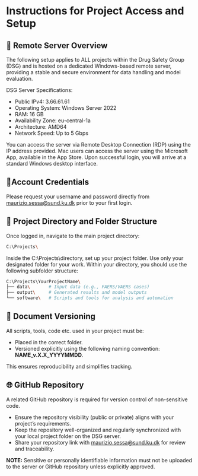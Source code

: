# Instructions for Project Access and Setup


## 🔹 Remote Server Overview
The following setup applies to ALL projects within the Drug Safety Group (DSG) and is hosted on a dedicated Windows-based remote server, providing a stable and secure environment for data handling and model evaluation.

DSG Server Specifications:
- Public IPv4: 3.66.61.61
- Operating System: Windows Server 2022
- RAM: 16 GB
- Availability Zone: eu-central-1a
- Architecture: AMD64
- Network Speed: Up to 5 Gbps

You can access the server via Remote Desktop Connection (RDP) using the IP address provided. Mac users can access the server using the Microsoft App, available in the App Store. Upon successful login, you will arrive at a standard Windows desktop interface.


## 🔐Account Credentials
Please request your username and password directly from maurizio.sessa@sund.ku.dk prior to your first login.


## 📁 Project Directory and Folder Structure
Once logged in, navigate to the main project directory:
```bash
C:\Projects\
```
Inside the C:\Projects\directory, set up your project folder. Use only your designated folder for your work. Within your directory, you should use the following subfolder structure:

```bash
C:\Projects\YourProjectName\
├── data\       # Input data (e.g., FAERS/VAERS cases)
├── output\     # Generated results and model outputs
└── software\   # Scripts and tools for analysis and automation
```


## 🧩 Document Versioning
All scripts, tools, code etc. used in your project must be:
- Placed in the correct folder.
- Versioned explicitly using the following naming convention: **NAME_v.X.X_YYYYMMDD**.

This ensures reproducibility and simplifies tracking.


## 🌐 GitHub Repository
A related GitHub repository is required for version control of non-sensitive code.
- Ensure the repository visibility (public or private) aligns with your project’s requirements.
- Keep the repository well-organized and regularly synchronized with your local project folder on the DSG server.
- Share your repository link with maurizio.sessa@sund.ku.dk for review and traceability.

**NOTE:** Sensitive or personally identifiable information must not be uploaded to the server or GitHub repository unless explicitly approved.
